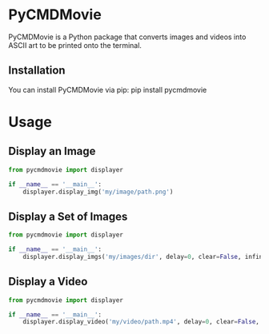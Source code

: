 # PyCMDMovie

PyCMDMovie is a Python package that converts images and videos into ASCII art to be printed onto the terminal.

## Installation

You can install PyCMDMovie via pip: pip install pycmdmovie

# Usage
## Display an Image
```python
from pycmdmovie import displayer

if __name__ == '__main__':
    displayer.display_img('my/image/path.png')
```
## Display a Set of Images
```python
from pycmdmovie import displayer

if __name__ == '__main__':
    displayer.display_imgs('my/images/dir', delay=0, clear=False, infinite=True)
```
## Display a Video
```python
from pycmdmovie import displayer

if __name__ == '__main__':
    displayer.display_video('my/video/path.mp4', delay=0, clear=False, infinite=True)
```